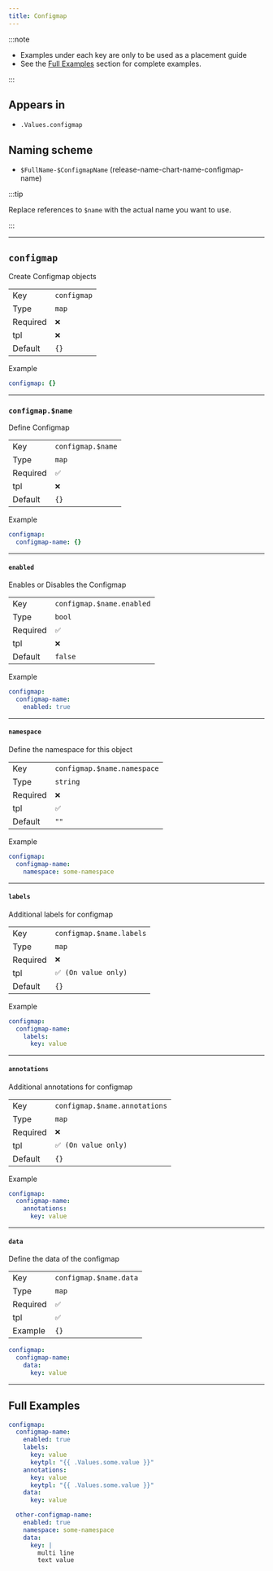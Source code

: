 ```yaml
---
title: Configmap
---
```


:::note

- Examples under each key are only to be used as a placement guide
- See the [Full Examples](#full-examples) section for complete examples.

:::

## Appears in

- `.Values.configmap`

## Naming scheme

- `$FullName-$ConfigmapName` (release-name-chart-name-configmap-name)

:::tip

Replace references to `$name` with the actual name you want to use.

:::

---

## `configmap`

Create Configmap objects

|          |             |
| -------- | ----------- |
| Key      | `configmap` |
| Type     | `map`       |
| Required | `❌`        |
| tpl      | `❌`        |
| Default  | `{}`        |

Example

```yaml
configmap: {}
```

---

### `configmap.$name`

Define Configmap

|          |                   |
| -------- | ----------------- |
| Key      | `configmap.$name` |
| Type     | `map`             |
| Required | `✅`              |
| tpl      | `❌`              |
| Default  | `{}`              |

Example

```yaml
configmap:
  configmap-name: {}
```

---

#### `enabled`

Enables or Disables the Configmap

|          |                           |
| -------- | ------------------------- |
| Key      | `configmap.$name.enabled` |
| Type     | `bool`                    |
| Required | `✅`                      |
| tpl      | `❌`                      |
| Default  | `false`                   |

Example

```yaml
configmap:
  configmap-name:
    enabled: true
```

---

#### `namespace`

Define the namespace for this object

|          |                             |
| -------- | --------------------------- |
| Key      | `configmap.$name.namespace` |
| Type     | `string`                    |
| Required | `❌`                        |
| tpl      | `✅`                        |
| Default  | `""`                        |

Example

```yaml
configmap:
  configmap-name:
    namespace: some-namespace
```

---

#### `labels`

Additional labels for configmap

|          |                          |
| -------- | ------------------------ |
| Key      | `configmap.$name.labels` |
| Type     | `map`                    |
| Required | `❌`                     |
| tpl      | `✅ (On value only)`     |
| Default  | `{}`                     |

Example

```yaml
configmap:
  configmap-name:
    labels:
      key: value
```

---

#### `annotations`

Additional annotations for configmap

|          |                               |
| -------- | ----------------------------- |
| Key      | `configmap.$name.annotations` |
| Type     | `map`                         |
| Required | `❌`                          |
| tpl      | `✅ (On value only)`          |
| Default  | `{}`                          |

Example

```yaml
configmap:
  configmap-name:
    annotations:
      key: value
```

---

#### `data`

Define the data of the configmap

|          |                        |
| -------- | ---------------------- |
| Key      | `configmap.$name.data` |
| Type     | `map`                  |
| Required | `✅`                   |
| tpl      | `✅`                   |
| Example  | `{}`                   |

```yaml
configmap:
  configmap-name:
    data:
      key: value
```

---

## Full Examples

```yaml
configmap:
  configmap-name:
    enabled: true
    labels:
      key: value
      keytpl: "{{ .Values.some.value }}"
    annotations:
      key: value
      keytpl: "{{ .Values.some.value }}"
    data:
      key: value

  other-configmap-name:
    enabled: true
    namespace: some-namespace
    data:
      key: |
        multi line
        text value
```
